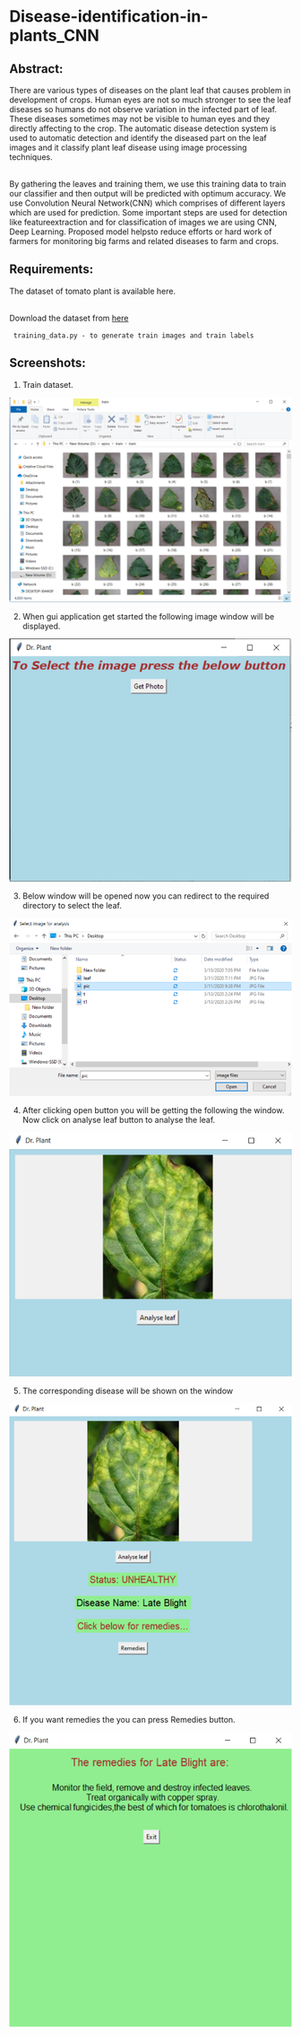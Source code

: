 # Disease-identification-in-plants_CNN

<h2><b> Abstract: </b></h2>
There are various types of diseases on the plant leaf that causes problem in development of crops. Human eyes are not so much stronger to see the leaf diseases so humans do not observe variation in the infected part of leaf. These diseases sometimes may not be visible to human eyes and they directly affecting to the crop. The automatic disease detection system is used to automatic detection and identify the diseased part on the leaf images and it classify plant leaf disease using image processing techniques.
<br></br>

By gathering the leaves and training them, we  use this  training data to  train our classifier and then output will be predicted with optimum accuracy. We use Convolution Neural Network(CNN) which comprises of different layers which are used for prediction. Some important steps are used for detection like featureextraction and for classification of images we are using CNN, Deep Learning. Proposed model helpsto reduce efforts or hard work of farmers for monitoring big farms and related diseases to farm and crops.

<h2><b> Requirements: </b></h2>
The dataset of tomato plant is available here.
<br></br>

Download the dataset from [here](https://drive.google.com/open?id=1DVy0LyUUfJciyo7BUFm1sHKSRdTVJgjF)

     training_data.py - to generate train images and train labels
     
<h2><b> Screenshots: </b></h2>

1. Train dataset.

![](screenshots/dataset.png "Data set")

2. When gui application  get started the following image window will be displayed.

![](screenshots/gui.png "GUI Page")

3. Below window will be opened now you can redirect to the required directory to select the leaf.

![](screenshots/img_selection.png "Image selected")

4. After clicking open button you will be getting the following the window. Now click on analyse leaf button to analyse the leaf.

![](screenshots/img_choosen.png "Image choosen")

5. The corresponding  disease will be shown on the window

![](screenshots/output.png "Output page")

6. If you want remedies the you can press Remedies button.  

![](screenshots/remedies.png "Remedies")



